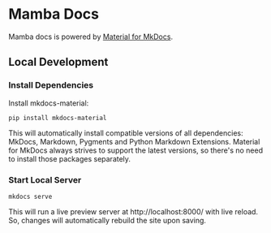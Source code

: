 # Mamba Docs

Mamba docs is powered by [Material for MkDocs](https://squidfunk.github.io/mkdocs-material/).

## Local Development

### Install Dependencies

Install mkdocs-material:

```
pip install mkdocs-material
```

This will automatically install compatible versions of all dependencies: MkDocs, Markdown, Pygments and Python Markdown Extensions. Material for MkDocs always strives to support the latest versions, so there's no need to install those packages separately.

### Start Local Server

```
mkdocs serve
```

This will run a live preview server at http://localhost:8000/ with live reload. So, changes will automatically rebuild the site upon saving.
